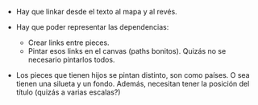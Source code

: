 - Hay que linkar desde el texto al mapa y al revés.

- Hay que poder representar las dependencias:
  - Crear links entre pieces.
  - Pintar esos links en el canvas (paths bonitos).
    Quizás no se necesario pintarlos todos.

- Los pieces que tienen hijos se pintan distinto, son como países.
  O sea tienen una silueta y un fondo. Además, necesitan tener la posición del título (quizás a varias escalas?)

